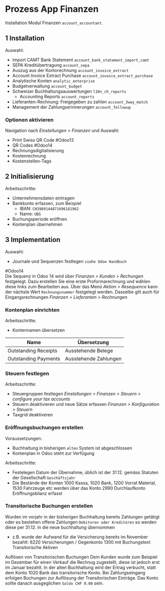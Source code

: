 # Prozess App Finanzen
Installation Modul Finanzen `account_accountant`.

## 1 Installation

Auswahl:
* Import CAMT Bank Statement `account_bank_statement_import_camt`
* SEPA Kreditübertragung `account_sepa`
* Auszug aus der Kontorechnung `account_invoice_extract`
* Account Invoice Extract Purchase `account_invoice_extract_purchase`
* Analytische Konten `analytic_enterprise`
* Budgetverwaltung `account_budget`
* Schweizer Buchhaltungsauswertungen `l10n_ch_reports`
	* Accounting Reports `account_reports`
* Lieferanten-Rechnung: Freigegeben zu zahlen `account_3way_match`
*  Management der Zahlungserinnerungen `account_followup`

### Optionen aktivieren
Navigation nach *Einstellungen > Finanzen* und Auswahl:
* Print Swiss QR Code #Odoo13 
* QR Codes #Odoo14
* Rechnungsdigitalisierung
* Kostenrechnung
* Kostenstellen-Tags

## 2 Initialisierung

Arbeitsschritte:
*  Unternehmensdaten eintragen
*  Bankkonto erfassen, zum Beispiel
	*  IBAN: `CH3989144871696181962`
	*  Name: `UBS`
*  Buchungsperiode eröffnen
*  Kontenplan übernehmen

## 3 Implementation
Auswahl:
* Journale und Sequenzen festlegen `siehe Odoo Handbuch`

#Odoo14  
Die Sequenz in Odoo 14 wird über *Finanzen > Kunden > Rechungen* festgelegt. Dazu erstellen Sie eine erste Proformarechnung und wählen diese links zum Bearbeiten aus. Über das Menü *Aktion > Resequence* kann der nächste Wert `Rechnungsnummer` festgelegt werden. Dasselbe gilt auch für Eingangsrechnungen *Finanzen > Lieferanten > Rechnungen*

### Kontenplan einrichten

Arbeitsschritte:
* Kontennamen übersetzen

| Name                 | Übersetzung           |
| -------------------- | --------------------- |
| Outstanding Receipts | Ausstehende Belege    |
| Outstanding Payments | Ausstehende Zahlungen |

### Steuern festlegen

Arbeitsschritte:
* Steuergruppen festlegen *Einstellungen > Finanzen > Steuern > configure your tax accounts*
* Steuern deaktivieren und neue Sätze erfassen *Finanzen > Konfiguration > Steuern*
* Taxgrid deaktiveren

### Eröffnungsbuchungen erstellen
Voraussetzungen:
* Buchhaltung in bisherigen `alten` System ist abgeschlossen
* Kontenplan in Odoo steht zur Verfügung

Arbeitsschritte:
* Festelegen Datum der Übernahme, üblich ist der 31.12. gemäss Statuten der Gesellschaft `Geschäftsjahr`
* Die Bestände der Konten 1000 Kassa, 1020 Bank, 1200 Vorrat Material, 1530 Fahrzeuge etc werden über das Konto 2990 Durchlaufkonto Eröffnungsbilanz erfasst

### Transitorische Buchungen erstellen
Wurden im vorjahr in der bisherigen Buchhaltung bereits Zahlungen getätigt oder es bestehen offene Zahlungen `Debitoren oder Kreditoren` so werden diese per 31.12. in die neue buchhaltung übernommen
* z.B. wurde der Aufwand für die Versicherung bereits im November bezahlt: 
	6220 Versicherungen / Gegenkonto 1300 mit Buchungstext Transitorische Aktiven 

Auflösen von Transitorischen Buchungen
Dem Kunden wurde zum Beispiel im Dezember für einen Verkauf die Rechnug zugestellt, diese ist jedoch erst im Januar bezahlt. In der alten Buchhaltung wird der Ertrag verbucht, statt dem Konto 1020 Bank das transitorische Konto. Bei Zahlungseingang erfolgen Buchungen zur Auflösung der Transitorischen Einträge. Das Konto sollte danach ausgeglichen `Saldo CHF 0.00` sein. 
